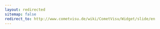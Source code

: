 ```yaml
---
layout: redirected
sitemap: false
redirect_to: http://www.cometvisu.de/wiki/CometVisu/Widget/slide/en
---
```


